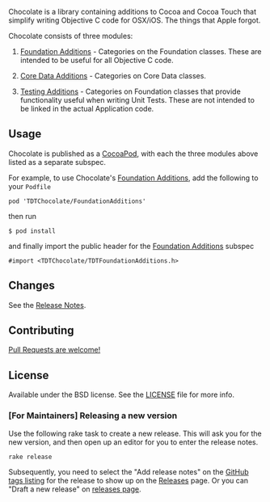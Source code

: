 Chocolate is a library containing additions to Cocoa and Cocoa Touch that
simplify writing Objective C code for OSX/iOS. The things that Apple forgot.

Chocolate consists of three modules:

1. [Foundation Additions][FoundationAdditions] - Categories on the Foundation classes. These
   are intended to be useful for all Objective C code.

2. [Core Data Additions][CoreDataAdditions] - Categories on Core Data classes.

3. [Testing Additions][TestingAdditions] - Categories on Foundation classes that provide
   functionality useful when writing Unit Tests. These are not
   intended to be linked in the actual Application code.

## Usage

Chocolate is published as a [CocoaPod][CocoaPods], with each the
three modules above listed as a separate subspec.

For example, to use Chocolate's [Foundation Additions][FoundationAdditions], add the following to your `Podfile`

    pod 'TDTChocolate/FoundationAdditions'

then run

    $ pod install

and finally import the public header for the [Foundation Additions][FoundationAdditions] subspec

    #import <TDTChocolate/TDTFoundationAdditions.h>

## Changes

See the [Release Notes][releases].

## Contributing

[Pull Requests are welcome!][using-pull-requests]

## License

Available under the BSD license. See the [LICENSE][LICENSE] file for more info.

### [For Maintainers] Releasing a new version

Use the following rake task to create a new release. This will ask you
for the new version, and then open up an editor for you to enter the
release notes.

    rake release

Subsequently, you need to select the "Add release notes" on the
[GitHub tags listing][tags] for the release to show up on the
[Releases][releases] page. Or you can "Draft a new release" on [releases page][releases].

[CocoaPods]: http://cocoapods.org/
[ios-guides]: https://github.com/talk-to/ios-guides
[using-pull-requests]: https://help.github.com/articles/using-pull-requests
[releases]: https://github.com/talk-to/Chocolate/releases
[tags]: https://github.com/talk-to/Chocolate/tags
[FoundationAdditions]: https://github.com/talk-to/Chocolate/tree/master/TDTChocolate/FoundationAdditions
[CoreDataAdditions]: https://github.com/talk-to/Chocolate/tree/master/TDTChocolate/CoreDataAdditions
[TestingAdditions]: https://github.com/talk-to/Chocolate/tree/master/TDTChocolate/TestingAdditions
[LICENSE]: LICENSE
